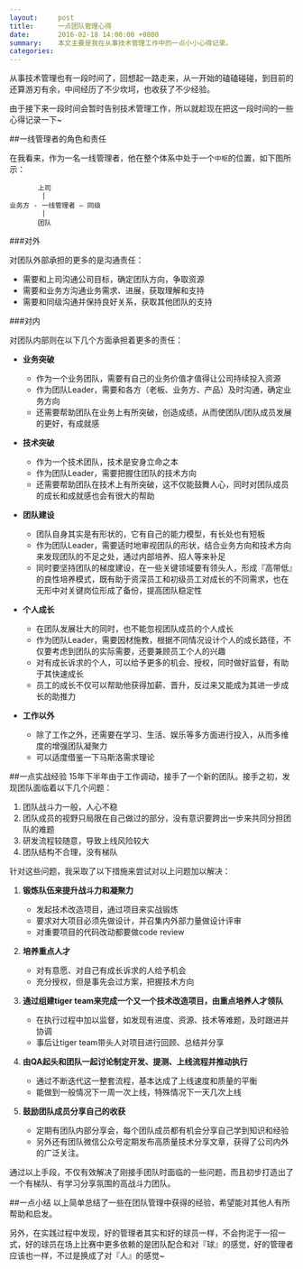 ```yaml
---
layout:     post
title:      一点团队管理心得
date:       2016-02-18 14:00:00 +0800
summary:    本文主要是我在从事技术管理工作中的一点小小心得记录。
categories:
---
```


从事技术管理也有一段时间了，回想起一路走来，从一开始的磕磕碰碰，到目前的还算游刃有余，中间经历了不少坎坷，也收获了不少经验。

由于接下来一段时间会暂时告别技术管理工作，所以就趁现在把这一段时间的一些心得记录一下~

##一线管理者的角色和责任

在我看来，作为一名一线管理者，他在整个体系中处于一个`中枢`的位置，如下图所示：


		   上司
		    |
    业务方 - 一线管理者 — 同级
		    |
		   团队

###对外

对团队外部承担的更多的是沟通责任：

- 需要和上司沟通公司目标，确定团队方向，争取资源
- 需要和业务方沟通业务需求、进展，获取理解和支持
- 需要和同级沟通并保持良好关系，获取其他团队的支持

###对内

对团队内部则在以下几个方面承担着更多的责任：

- **业务突破**
    - 作为一个业务团队，需要有自己的业务价值才值得让公司持续投入资源
    - 作为团队Leader，需要和各方（老板、业务方、产品）及时沟通，确定业务方向
    - 还需要帮助团队在业务上有所突破，创造成绩，从而使团队/团队成员发展的更好，有成就感

- **技术突破**
    - 作为一个技术团队，技术是安身立命之本
    - 作为团队Leader，需要把握住团队的技术方向
    - 还需要帮助团队在技术上有所突破，这不仅能鼓舞人心，同时对团队成员的成长和成就感也会有很大的帮助

- **团队建设**
    - 团队自身其实是有形状的，它有自己的能力模型，有长处也有短板
    - 作为团队Leader，需要适时地审视团队的形状，结合业务方向和技术方向来发现团队的不足之处，通过内部培养、招人等来补足
    - 同时要坚持团队的梯度建设，在一些关键领域要有领头人，形成『高带低』的良性培养模式，既有助于资深员工和初级员工对成长的不同需求，也在无形中对关键岗位形成了备份，提高团队稳定性

- **个人成长**
    - 在团队发展壮大的同时，也不能忽视团队成员的个人成长
    - 作为团队Leader，需要因材施教，根据不同情况设计个人的成长路径，不仅要考虑到团队的实际需要，还要兼顾员工个人的兴趣
    - 对有成长诉求的个人，可以给予更多的机会、授权，同时做好监督，有助于其快速成长
    - 员工的成长不仅可以帮助他获得加薪、晋升，反过来又能成为其进一步成长的助推力

- **工作以外**
    - 除了工作之外，还需要在学习、生活、娱乐等多方面进行投入，从而多维度的增强团队凝聚力
    - 可以适度借鉴一下马斯洛需求理论

##一点实战经验
15年下半年由于工作调动，接手了一个新的团队。接手之初，发现团队面临着以下几个问题：

1. 团队战斗力一般，人心不稳
2. 团队成员的视野只局限在自己做过的部分，没有意识要跨出一步来共同分担团队的难题
3. 研发流程较随意，导致上线风险较大
4. 团队结构不合理，没有梯队

针对这些问题，我采取了以下措施来尝试对以上问题加以解决：

1. **锻炼队伍来提升战斗力和凝聚力**
	- 发起技术改造项目，通过项目来实战锻炼
	- 要求对大项目必须先做设计，并召集内外部力量做设计评审
	- 对重要项目的代码改动都要做code review

2. **培养重点人才**
    - 对有意愿、对自己有成长诉求的人给予机会
    - 充分授权，但是事先会过方案，把握技术方向

3. **通过组建tiger team来完成一个又一个技术改造项目，由重点培养人才领队**
    - 在执行过程中加以监督，如发现有进度、资源、技术等难题，及时跟进并协调
    - 事后让tiger team带头人对项目进行回顾、总结并分享

4. **由QA起头和团队一起讨论制定开发、提测、上线流程并推动执行**
	- 通过不断迭代这一整套流程，基本达成了上线速度和质量的平衡
	- 能做到一般情况下一周一次上线，特殊情况下一天几次上线

5. **鼓励团队成员分享自己的收获**
	- 定期有团队内部分享会，每个团队成员都有机会分享自己学到知识和经验
	- 另外还有团队微信公众号定期发布高质量技术分享文章，获得了公司内外的广泛关注。

通过以上手段，不仅有效解决了刚接手团队时面临的一些问题，而且初步打造出了一个有梯队、有学习分享氛围的高战斗力团队。

##一点小结
以上简单总结了一些在团队管理中获得的经验，希望能对其他人有所帮助和启发。

另外，在实践过程中发现，好的管理者其实和好的球员一样，不会拘泥于一招一式，好的球员在场上比赛中更多依赖的是团队配合和对『球』的感觉，好的管理者应该也一样，不过是换成了对『人』的感觉~
